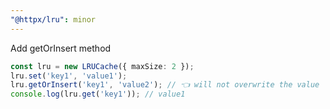 ```yaml
---
"@httpx/lru": minor
---
```


Add getOrInsert method

```typescript
const lru = new LRUCache({ maxSize: 2 });
lru.set('key1', 'value1');
lru.getOrInsert('key1', 'value2'); // 👈 will not overwrite the value
console.log(lru.get('key1')); // value1
```

